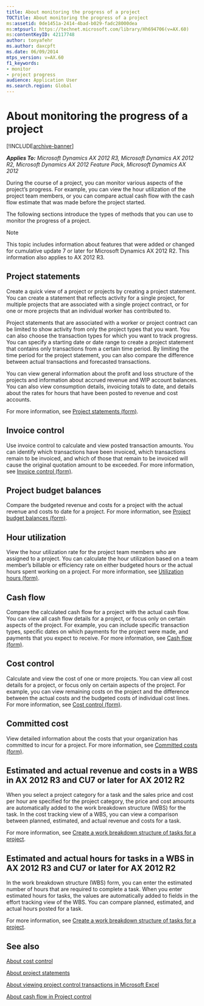 ```yaml
---
title: About monitoring the progress of a project
TOCTitle: About monitoring the progress of a project
ms:assetid: 0de1451a-2414-4bad-b029-fadc28000dea
ms:mtpsurl: https://technet.microsoft.com/library/Hh694706(v=AX.60)
ms:contentKeyID: 42117748
author: tonyafehr
ms.author: daxcpft
ms.date: 06/09/2014
mtps_version: v=AX.60
f1_keywords:
- monitor
- project progress
audience: Application User
ms.search.region: Global
---
```


# About monitoring the progress of a project 


[!INCLUDE[archive-banner](includes/archive-banner.md)]


_**Applies To:** Microsoft Dynamics AX 2012 R3, Microsoft Dynamics AX 2012 R2, Microsoft Dynamics AX 2012 Feature Pack, Microsoft Dynamics AX 2012_

During the course of a project, you can monitor various aspects of the project’s progress. For example, you can view the hour utilization of the project team members, or you can compare actual cash flow with the cash flow estimate that was made before the project started.

The following sections introduce the types of methods that you can use to monitor the progress of a project.


> [!NOTE]
> <P>This topic includes information about features that were added or changed for cumulative update 7 or later for Microsoft Dynamics AX 2012 R2. This information also applies to AX 2012 R3.</P>



## Project statements

Create a quick view of a project or projects by creating a project statement. You can create a statement that reflects activity for a single project, for multiple projects that are associated with a single project contract, or for one or more projects that an individual worker has contributed to.

Project statements that are associated with a worker or project contract can be limited to show activity from only the project types that you want. You can also choose the transaction types for which you want to track progress. You can specify a starting date or date range to create a project statement that contains only transactions from a certain time period. By limiting the time period for the project statement, you can also compare the difference between actual transactions and forecasted transactions.

You can view general information about the profit and loss structure of the projects and information about accrued revenue and WIP account balances. You can also view consumption details, invoicing totals to date, and details about the rates for hours that have been posted to revenue and cost accounts.

For more information, see [Project statements (form)](https://technet.microsoft.com/library/aa552521\(v=ax.60\)).

## Invoice control

Use invoice control to calculate and view posted transaction amounts. You can identify which transactions have been invoiced, which transactions remain to be invoiced, and which of those that remain to be invoiced will cause the original quotation amount to be exceeded. For more information, see [Invoice control (form)](https://technet.microsoft.com/library/aa618760\(v=ax.60\)).

## Project budget balances

Compare the budgeted revenue and costs for a project with the actual revenue and costs to date for a project. For more information, see [Project budget balances (form)](https://technet.microsoft.com/library/hh209310\(v=ax.60\)).

## Hour utilization

View the hour utilization rate for the project team members who are assigned to a project. You can calculate the hour utilization based on a team member’s billable or efficiency rate on either budgeted hours or the actual hours spent working on a project. For more information, see [Utilization hours (form)](https://technet.microsoft.com/library/hh208657\(v=ax.60\)).

## Cash flow

Compare the calculated cash flow for a project with the actual cash flow. You can view all cash flow details for a project, or focus only on certain aspects of the project. For example, you can include specific transaction types, specific dates on which payments for the project were made, and payments that you expect to receive. For more information, see [Cash flow (form)](https://technet.microsoft.com/library/hh242606\(v=ax.60\)).

## Cost control

Calculate and view the cost of one or more projects. You can view all cost details for a project, or focus only on certain aspects of the project. For example, you can view remaining costs on the project and the difference between the actual costs and the budgeted costs of individual cost lines. For more information, see [Cost control (form)](https://technet.microsoft.com/library/hh242864\(v=ax.60\)).

## Committed cost

View detailed information about the costs that your organization has committed to incur for a project. For more information, see [Committed costs (form)](https://technet.microsoft.com/library/hh209516\(v=ax.60\)).

## Estimated and actual revenue and costs in a WBS in AX 2012 R3 and CU7 or later for AX 2012 R2

When you select a project category for a task and the sales price and cost per hour are specified for the project category, the price and cost amounts are automatically added to the work breakdown structure (WBS) for the task. In the cost tracking view of a WBS, you can view a comparison between planned, estimated, and actual revenue and costs for a task.

For more information, see [Create a work breakdown structure of tasks for a project](create-a-work-breakdown-structure-of-tasks-for-a-project.md).

## Estimated and actual hours for tasks in a WBS in AX 2012 R3 and CU7 or later for AX 2012 R2

In the work breakdown structure (WBS) form, you can enter the estimated number of hours that are required to complete a task. When you enter estimated hours for tasks, the values are automatically added to fields in the effort tracking view of the WBS. You can compare planned, estimated, and actual hours posted for a task.

For more information, see [Create a work breakdown structure of tasks for a project](create-a-work-breakdown-structure-of-tasks-for-a-project.md).

## See also

[About cost control](about-cost-control.md)

[About project statements](about-project-statements.md)

[About viewing project control transactions in Microsoft Excel](about-viewing-project-control-transactions-in-microsoft-excel.md)

[About cash flow in Project control](about-cash-flow-in-project-control.md)

  


